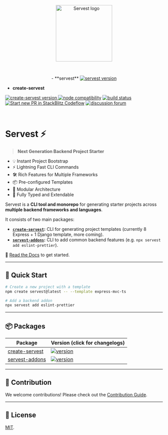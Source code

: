 <p align="center">
  <a href="https://servest.vercel.app" target="_blank" rel="noopener noreferrer">
      <img width="180" src="https://github.com/dev-rashedin/servest/blob/main/app/public/logo.svg" alt="Servest logo">
  </a>
</p>
<br/>
<p align="center">
  - **servest**  
  <a href="https://npmjs.com/package/servest">
    <img src="https://img.shields.io/npm/v/servest.svg" alt="servest version">
  </a>

- **create-servest**  
 <a href="https://npmjs.com/package/create-servest">
<img src="https://img.shields.io/npm/v/create-servest.svg" alt="create-servest version">
</a>
<a href="https://nodejs.org/en/about/previous-releases"><img src="https://img.shields.io/node/v/create-servest.svg" alt="node compatibility"></a>
<a href="https://github.com/dev-rashedin/servest/actions/workflows/ci.yml"><img src="https://github.com/dev-rashedin/servest/actions/workflows/ci.yml/badge.svg?branch=main" alt="build status"></a>
<a href="https://pr.new/dev-rashedin/servest"><img src="https://developer.stackblitz.com/img/start_pr_dark_small.svg" alt="Start new PR in StackBlitz Codeflow"></a>
<a href="https://github.com/dev-rashedin/servest/discussions"><img src="https://img.shields.io/badge/chat-discussions-blue?style=flat&logo=github" alt="discussion forum"></a>
</p>
<br/>

# Servest ⚡

> **Next Generation Backend Project Starter**

- 💡 Instant Project Bootstrap
- ⚡️ Lightning Fast CLI Commands
- 🛠️ Rich Features for Multiple Frameworks
- 📦 Pre-configured Templates
- 🔩 Modular Architecture
- 🔑 Fully Typed and Extendable

Servest is a **CLI tool and monorepo** for generating starter projects across **multiple backend frameworks and languages**.

It consists of two main packages:

- **[`create-servest`](packages/create-servest):** CLI for generating project templates (currently 8 Express + 1 Django template, more coming).
- **[`servest-addons`](packages/servest-addons):** CLI to add common backend features (e.g. `npx servest add eslint-prettier`).

📖 [Read the Docs](https://servest.vercel.app) to get started.

---

## 🚀 Quick Start

```bash
# Create a new project with a template
npm create servest@latest -- --template express-mvc-ts

# Add a backend addon
npx servest add eslint-prettier
```

---

## 📦 Packages

| Package                                   | Version (click for changelogs)                                                                                |
| ----------------------------------------- | :------------------------------------------------------------------------------------------------------------ |
| [create-servest](packages/create-servest) | [![version](https://img.shields.io/npm/v/create-servest.svg?label=%20)](packages/create-servest/CHANGELOG.md) |
| [servest-addons](packages/servest-addons) | [![version](https://img.shields.io/npm/v/servest?label=%20)](packages/servest-addons/CHANGELOG.md)            |

---

## 🤝 Contribution

We welcome contributions! Please check out the [Contribution Guide](CONTRIBUTION.md).

---

## 📜 License

[MIT](LICENSE).

<!-- ## 💖 Sponsors

<p align="center">
  <a target="_blank" href="https://github.com/sponsors/dev-rashedin">
    <img alt="sponsors" src="https://sponsors.github.com/dev-rashedin.svg">
  </a>
</p> -->
